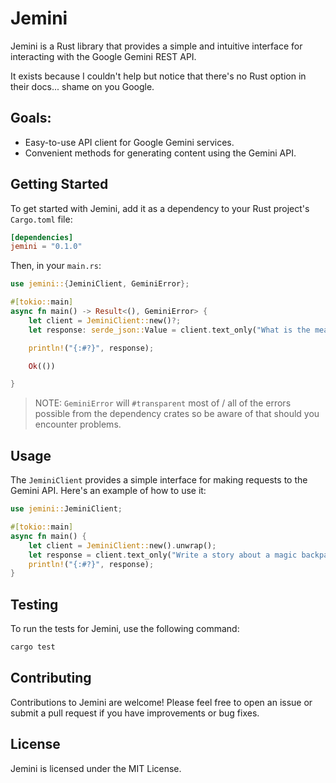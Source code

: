 # Jemini

Jemini is a Rust library that provides a simple and intuitive interface for interacting with the Google Gemini REST API.

It exists because I couldn't help but notice that there's no Rust option in their docs... shame on you Google.

## Goals:

- Easy-to-use API client for Google Gemini services.
- Convenient methods for generating content using the Gemini API.

## Getting Started

To get started with Jemini, add it as a dependency to your Rust project's `Cargo.toml` file:

```toml
[dependencies]
jemini = "0.1.0"
```

Then, in your `main.rs`:

```rust
use jemini::{JeminiClient, GeminiError};

#[tokio::main]
async fn main() -> Result<(), GeminiError> {
    let client = JeminiClient::new()?;
    let response: serde_json::Value = client.text_only("What is the meaning of life?").await?;

    println!("{:#?}", response);

    Ok(())

}
```

> NOTE: `GeminiError` will `#transparent` most of / all of the errors possible from the dependency crates so be aware of that should you encounter problems.

## Usage

The `JeminiClient` provides a simple interface for making requests to the Gemini API. Here's an example of how to use it:

```rust
use jemini::JeminiClient;

#[tokio::main]
async fn main() {
    let client = JeminiClient::new().unwrap();
    let response = client.text_only("Write a story about a magic backpack.").await.unwrap();
    println!("{:#?}", response);
}
```

## Testing

To run the tests for Jemini, use the following command:

```sh
cargo test
```

## Contributing

Contributions to Jemini are welcome! Please feel free to open an issue or submit a pull request if you have improvements or bug fixes.

## License

Jemini is licensed under the MIT License.
